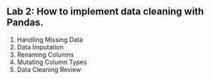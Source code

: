 ## Lab 2: How to implement data cleaning with Pandas. 

1. Handling Missing Data 
2. Data Imputation 
3. Renaming Columns 
4. Mutating Column Types 
5. Data Cleaning Review 
